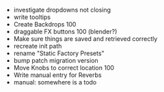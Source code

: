 - investigate dropdowns not closing
- write tooltips
- Create Backdrops 100
- draggable FX buttons 100 (blender?)
- Make sure things are saved and retrieved correctly
- recreate init path
- rename "Static Factory Presets"
- bump patch migration version
- Move Knobs to correct location 100
- Write manual entry for Reverbs 
- manual: somewhere is a todo
